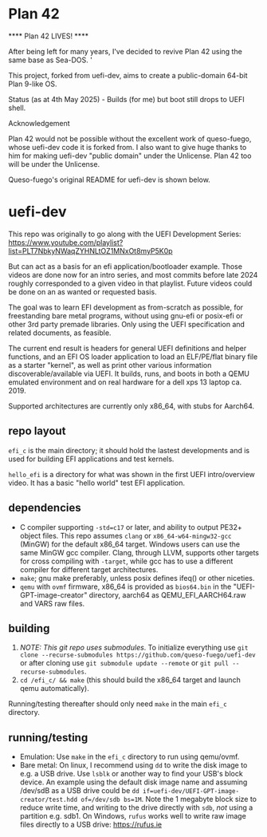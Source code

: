 # Plan 42

****  Plan 42 LIVES!  **** 

After being left for many years, I've decided to revive Plan 42 using the 
same base as Sea-DOS.  '

This project, forked from uefi-dev, aims to create a public-domain 64-bit 
Plan 9-like OS. 

Status (as at 4th May 2025) - Builds (for me) but boot still drops to UEFI shell. 

Acknowledgement

Plan 42 would not be possible without the excellent work of queso-fuego, 
whose uefi-dev code it is forked from. 
I also want to give huge thanks to him for making uefi-dev "public domain" 
under the Unlicense. 
Plan 42 too will be under the Unlicense. 

Queso-fuego's original README for uefi-dev is shown below. 


# uefi-dev

This repo was originally to go along with the UEFI Development Series: 
https://www.youtube.com/playlist?list=PLT7NbkyNWaqZYHNLtOZ1MNxOt8myP5K0p

But can act as a basis for an efi application/bootloader example.
Those videos are done now for an intro series, and most commits before late 2024 roughly 
corresponded to a given video in that playlist. 
Future videos could be done on an as wanted or requested basis.

The goal was to learn EFI development as from-scratch as possible, for freestanding bare metal
programs, without using gnu-efi or posix-efi or other 3rd party premade libraries. 
Only using the UEFI specification and related documents, as feasible.

The current end result is headers for general UEFI definitions and helper functions,
and an EFI OS loader application to load an ELF/PE/flat binary file as a starter "kernel",
as well as print other various information discoverable/available via UEFI.
It builds, runs, and boots in both a QEMU emulated environment and on real hardware for
a dell xps 13 laptop ca. 2019.

Supported architectures are currently only x86_64, with stubs for Aarch64.

## repo layout
`efi_c` is the main directory; it should hold the lastest developments and is used for building 
EFI applications and test kernels.

`hello_efi` is a directory for what was shown in the first UEFI intro/overview video. It has a
basic "hello world" test EFI application.

## dependencies
- C compiler supporting `-std=c17` or later, and ability to output PE32+ object files. 
This repo assumes `clang` or `x86_64-w64-mingw32-gcc` (MinGW) for the default x86_64 target. 
Windows users can use the same MinGW gcc compiler. Clang, through LLVM, supports other targets for 
cross compiling with `-target`, while gcc has to use a different compiler for different target
architectures.
- `make`; gnu make preferably, unless posix defines ifeq() or other niceties.
- `qemu` with `ovmf` firmware, x86_64 is provided as `bios64.bin` in the "UEFI-GPT-image-creator" 
directory, aarch64 as QEMU_EFI_AARCH64.raw and VARS raw files.

## building 
1. *NOTE: This git repo uses submodules*. To initialize everything use 
`git clone --recurse-submodules https://github.com/queso-fuego/uefi-dev` or after cloning 
use `git submodule update --remote` or `git pull --recurse-submodules`. 
2. `cd /efi_c/ && make` (this should build the x86_64 target and launch qemu automatically).

Running/testing thereafter should only need `make` in the main `efi_c` directory.

## running/testing
- Emulation: Use `make` in the `efi_c` directory to run using qemu/ovmf.
- Bare metal: On linux, I recommend using `dd` to write the disk image to e.g. a USB drive. 
Use `lsblk` or another way to find your USB's block device. 
An example using the default disk image name and assuming /dev/sdB as a USB drive could be 
`dd if=uefi-dev/UEFI-GPT-image-creator/test.hdd of=/dev/sdb bs=1M`.
Note the 1 megabyte block size to reduce write time, and writing to the drive directly with `sdb`, 
_not_ using a partition e.g. sdb1.
On Windows, `rufus` works well to write raw image files directly to a USB drive: 
https://rufus.ie

